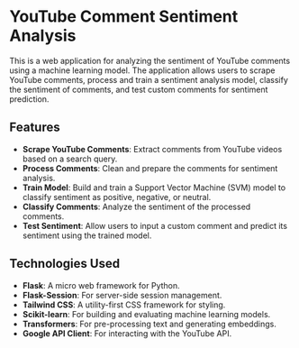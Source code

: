 # YouTube Comment Sentiment Analysis

This is a web application for analyzing the sentiment of YouTube comments using a machine learning model. The application allows users to scrape YouTube comments, process and train a sentiment analysis model, classify the sentiment of comments, and test custom comments for sentiment prediction.

## Features

- **Scrape YouTube Comments**: Extract comments from YouTube videos based on a search query.
- **Process Comments**: Clean and prepare the comments for sentiment analysis.
- **Train Model**: Build and train a Support Vector Machine (SVM) model to classify sentiment as positive, negative, or neutral.
- **Classify Comments**: Analyze the sentiment of the processed comments.
- **Test Sentiment**: Allow users to input a custom comment and predict its sentiment using the trained model.

## Technologies Used

- **Flask**: A micro web framework for Python.
- **Flask-Session**: For server-side session management.
- **Tailwind CSS**: A utility-first CSS framework for styling.
- **Scikit-learn**: For building and evaluating machine learning models.
- **Transformers**: For pre-processing text and generating embeddings.
- **Google API Client**: For interacting with the YouTube API.
